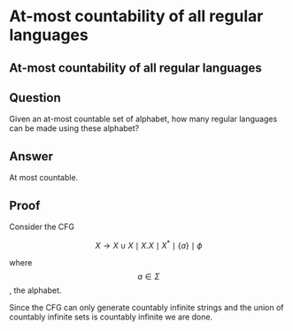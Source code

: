 # At-most countability of all regular languages

## At-most countability of all regular languages

## Question

Given an at-most countable set of alphabet, how many regular languages can be made using these alphabet?

## Answer

At most countable.

## Proof

Consider the CFG

$$X\rightarrow X\cup X\mid X.X\mid X^*\mid \{a\}\mid \phi$$

where $$a\in\Sigma$$, the alphabet.

Since the CFG can only generate countably infinite strings and the union of countably infinite sets is countably infinite we are done.

